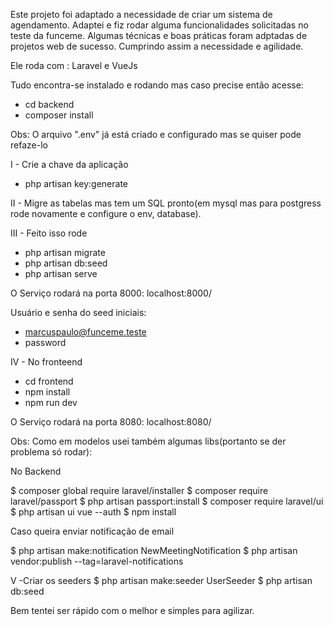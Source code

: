 
Este projeto foi adaptado a necessidade de criar um sistema de agendamento.
Adaptei e fiz rodar alguma funcionalidades solicitadas no teste da funceme.
Algumas técnicas e boas práticas foram adptadas de projetos web de sucesso.
Cumprindo assim a necessidade e agilidade.

Ele roda com : Laravel e  VueJs

Tudo encontra-se instalado e rodando mas caso precise então acesse:
- cd backend
- composer install

 Obs: O arquivo ".env" já está criado e configurado mas se quiser pode refaze-lo

I - Crie a chave da aplicação
- php artisan key:generate

II - Migre as tabelas mas tem um SQL pronto(em mysql mas para postgress rode novamente e configure o env, database).

III -  Feito isso rode
- php artisan migrate
- php artisan db:seed
- php artisan serve

O Serviço rodará na porta 8000: localhost:8000/

Usuário e senha do seed iniciais: 

- marcuspaulo@funceme.teste
- password

IV - No fronteend

- cd frontend
- npm install
- npm run dev

O Serviço rodará na porta 8080: localhost:8080/


Obs: Como em modelos usei também algumas libs(portanto se der problema só rodar):

 No Backend

$ composer global require laravel/installer 
$ composer require laravel/passport 
$ php artisan passport:install 
$ composer require laravel/ui
$ php artisan ui vue --auth
$ npm install

Caso queira enviar notificação de email

$ php artisan make:notification NewMeetingNotification
$ php artisan vendor:publish --tag=laravel-notifications

V -Criar os seeders
$ php artisan make:seeder UserSeeder
$ php artisan db:seed

Bem tentei ser rápido com o melhor e simples para agilizar. 
